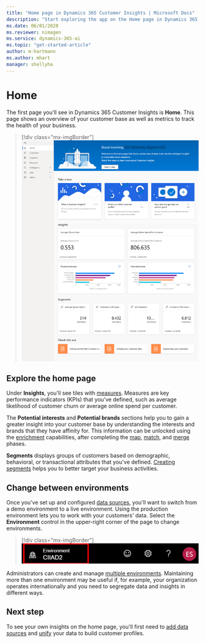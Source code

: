 ```yaml
---
title: "Home page in Dynamics 365 Customer Insights | Microsoft Docs"
description: "Start exploring the app on the Home page in Dynamics 365 Customer Insights."
ms.date: 06/01/2020
ms.reviewer: nimagen
ms.service: dynamics-365-ai
ms.topic: "get-started-article"
author: m-hartmann
ms.author: mhart
manager: shellyha
---
```


# Home

The first page you'll see in Dynamics 365 Customer Insights is **Home**. This page shows an overview of your customer base as well as metrics to track the health of your business.

> [!div class="mx-imgBorder"] 
> ![Insights on Home page](media/home-page-insights.png "Insights on Home page")

## Explore the home page

Under **Insights**, you'll see tiles with [measures](pm-measures.md). Measures are key performance indicators (KPIs) that you've defined, such as average likelihood of customer churn or average online spend per customer.

The **Potential interests** and **Potential brands** sections help you to gain a greater insight into your customer base by understanding the interests and brands that they have affinity for. This information can be unlocked using the [enrichment](pm-enrichment.md) capabilities, after completing the [map](pm-map.md), [match](pm-match.md), and [merge](pm-merge.md) phases.

**Segments** displays groups of customers based on demographic, behavioral, or transactional attributes that you've defined. [Creating segments](pm-segments.md) helps you to better target your business activities.

## Change between environments

Once you've set up and configured [data sources](pm-data-sources.md), you'll want to switch from a demo environment to a live environment. Using the production environment lets you to work with your customers' data. Select the **Environment** control in the upper-right corner of the page to change environments.

> [!div class="mx-imgBorder"] 
> ![Switch environment](media/home-page-environment-switcher.png "Switch environment")

Administrators can create and manage [multiple environments](create-manage-environment.md). Maintaining more than one environment may be useful if, for example, your organization operates internationally and you need to segregate data and insights in different ways.

## Next step

To see your own insights on the home page, you'll first need to [add data sources](pm-data-sources.md) and [unify](pm-configure-data.md) your data to build customer profiles.
